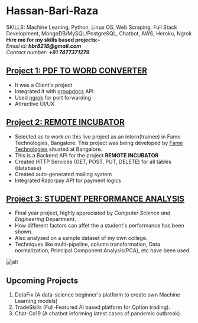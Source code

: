 # Hassan-Bari-Raza
SKILLS: Machine Leaning, Python, Linux OS, Web Scraping, Full Stack Development, MongoDB/MySQL/PostgreSQL, Chatbot, AWS, Heroku, Ngrok <br />
**Hire me for my skills based projects:-** <br />
_Email id:_ **_hbr8218@gmail.com_** <br />
_Contact number:_ **_+91 7477371279_**

## [Project 1: PDF TO WORD CONVERTER](https://github.com/hbr8218/pdfdocx)
- It was a Client's project
- Integrated it with [groupdocs](https://www.groupdocs.com) API
- Used [ngrok](https://www.ngrok.com) for port forwarding
- Attractive UI/UX


## [Project 2: REMOTE INCUBATOR](https://github.com/hbr8218/remote-incubator)
- Selected as to work on this live project as an intern(trainee) in Fame Technologies, Bangalore. This project was being developed by [Fame Technologies](http://fametechnologies.in/) situated at Bangalore.
- This is a Backend API for the project **REMOTE INCUBATOR** 
- Created HTTP Services (GET, POST, PUT, DELETE) for all tables (database)
- Created auto-generated mailing system
- Integrated Razorpay API for payment logics


## [Project 3: STUDENT PERFORMANCE ANALYSIS](https://github.com/hbr8218/student-performance-analysis-using-machine-learning)
- Final year project, highly appreciated by _Computer Science and Engineering_ Department.
- How different factors can affet the a student's performance has been shown.
- Also analysed on a sample dataset of my own college.
- Techniques like multi-pipeline, column transformation, Data normalization, Principal Component Analysis(PCA), etc have been used.

![alt](https://user-images.githubusercontent.com/42790586/88255076-fdb74180-ccd4-11ea-886f-33551729644c.png)

## Upcoming Projects
1. DataFix (A data-science beginner's platform to create own Machine Learning models)
2. TradeSkills (Full-Featured AI based platform for Option trading).
3. Chat-Co19 (A chatbot informing latest cases of pandemic outbreak).
